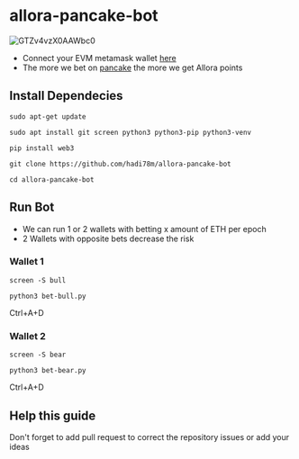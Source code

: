 # allora-pancake-bot
![GTZv4vzX0AAWbc0](https://github.com/user-attachments/assets/c9523153-78a9-4607-9b3d-8d7f93c9756e)

* Connect your EVM metamask wallet [here](https://app.allora.network/points/campaign/pancakeswap-predictions?ref=eyJyZWZlcnJlcl9pZCI6IjliM2ZlN2JjLWE1YTYtNGZjOC1iNWM3LWU2NTY1ODcyZTE2MSJ9)
* The more we bet on [pancake](https://pancakeswap.finance/prediction?token=ETH&chain=arb) the more we get Allora points

## Install Dependecies
```shell
sudo apt-get update
```

```shell
sudo apt install git screen python3 python3-pip python3-venv
```
```shell
pip install web3
```
```shell
git clone https://github.com/hadi78m/allora-pancake-bot
```

```shell
cd allora-pancake-bot
```

## Run Bot
* We can run 1 or 2 wallets with betting x amount of ETH per epoch
* 2 Wallets with opposite bets decrease the risk
### Wallet 1
```shell
screen -S bull
```
```shell
python3 bet-bull.py
```

Ctrl+A+D


### Wallet 2
```shell
screen -S bear
```

```shell
python3 bet-bear.py
```

Ctrl+A+D

## Help this guide
Don't forget to add pull request to correct the repository issues or add your ideas
